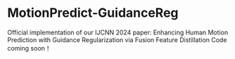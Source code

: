 # MotionPredict-GuidanceReg
Official implementation of our IJCNN 2024 paper:
Enhancing Human Motion Prediction with Guidance Regularization via Fusion Feature Distillation
Code coming soon！
